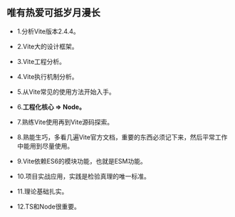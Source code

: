 ## 唯有热爱可抵岁月漫长

- 1.分析Vite版本2.4.4。

- 2.Vite大的设计框架。

- 3.Vite工程分析。

- 4.Vite执行机制分析。

- 5.从Vite常见的使用方法开始入手。

- 6.**工程化核心 => Node。**

- 7.熟练Vite使用再到Vite源码探索。

- 8.熟能生巧，多看几遍Vite官方文档，重要的东西必须记下来，然后平常工作中能用到尽量使用。

- 9.Vite依赖ES6的模块功能，也就是ESM功能。

- 10.项目实战应用，实践是检验真理的唯一标准。

- 11.理论基础扎实。

- 12.TS和Node很重要。
